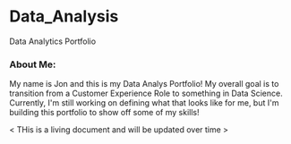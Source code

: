 # Data_Analysis
Data Analytics Portfolio

### About Me:

My name is Jon and this is my Data Analys Portfolio! My overall goal is to transition from a Customer Experience Role to something in Data Science. Currently, I'm still working on defining what that looks like for me, but I'm building this portfolio to show off some of my skills!

< THis is a living document and will be updated over time >
